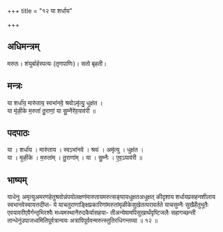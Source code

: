 +++
title = "१२ या शर्धाय"

+++
## अधिमन्त्रम्
मरुतः। शंयुर्बार्हस्पत्यः (तृणपाणिः)। सतो बृहती।

## मन्त्रः
या शर्धा॑य॒ मारु॑ताय॒ स्वभा॑नवे॒ श्रवोऽमृ॑त्यु॒ धुक्ष॑त ।  
या मृ॑ळी॒के म॒रुतां॑ तु॒राणां॒ या सु॒म्नैरे॑व॒याव॑री ॥

## पदपाठः
या । शर्धा॑य । मारु॑ताय । स्वऽभा॑नवे । श्रवः॑ । अमृ॑त्यु । धुक्ष॑त ।  
या । मृ॒ळी॒के । म॒रुता॑म् । तु॒राणा॑म् । या । सु॒म्नैः । ए॒व॒ऽयाव॑री ॥

## भाष्यम्
याधेनुः अमृत्युअमरणहेतुश्रवोन्नंपयोलक्षणंमारुतायमरुत्सङ्घायधुक्षतअधुक्षत् कीदृशाय शर्धायप्रसहनशीलाय स्वभानवेस्वायत्तदीप्त- ये याचतुराणाङ्क्षिप्रकारिणांमरुतांमृळीकेसुखेतत्परावर्तते याचसुम्नैः सुखैर्हेतुभूतैः एवयावरीएवैर्गन्तृभिरश्वैः मध्यमस्थानैरुदकैर्वासहया- तीअन्येषामपिसुखार्थंवृष्टिजलैः सहागच्छन्ती तान्धेनुंउपाजध्वमितिपूर्वत्रान्वयः अत्रापिपूर्ववन्मरुत्स्तुतिरधिगन्तव्या ॥ १२ ॥